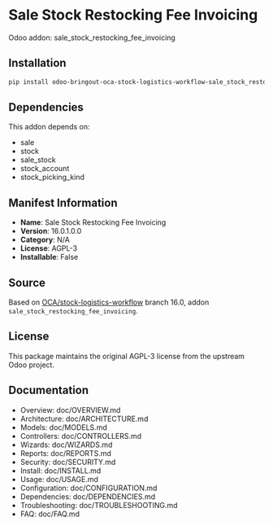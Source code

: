# Sale Stock Restocking Fee Invoicing

Odoo addon: sale_stock_restocking_fee_invoicing

## Installation

```bash
pip install odoo-bringout-oca-stock-logistics-workflow-sale_stock_restocking_fee_invoicing
```

## Dependencies

This addon depends on:
- sale
- stock
- sale_stock
- stock_account
- stock_picking_kind

## Manifest Information

- **Name**: Sale Stock Restocking Fee Invoicing
- **Version**: 16.0.1.0.0
- **Category**: N/A
- **License**: AGPL-3
- **Installable**: False

## Source

Based on [OCA/stock-logistics-workflow](https://github.com/OCA/stock-logistics-workflow) branch 16.0, addon `sale_stock_restocking_fee_invoicing`.

## License

This package maintains the original AGPL-3 license from the upstream Odoo project.

## Documentation

- Overview: doc/OVERVIEW.md
- Architecture: doc/ARCHITECTURE.md
- Models: doc/MODELS.md
- Controllers: doc/CONTROLLERS.md
- Wizards: doc/WIZARDS.md
- Reports: doc/REPORTS.md
- Security: doc/SECURITY.md
- Install: doc/INSTALL.md
- Usage: doc/USAGE.md
- Configuration: doc/CONFIGURATION.md
- Dependencies: doc/DEPENDENCIES.md
- Troubleshooting: doc/TROUBLESHOOTING.md
- FAQ: doc/FAQ.md
